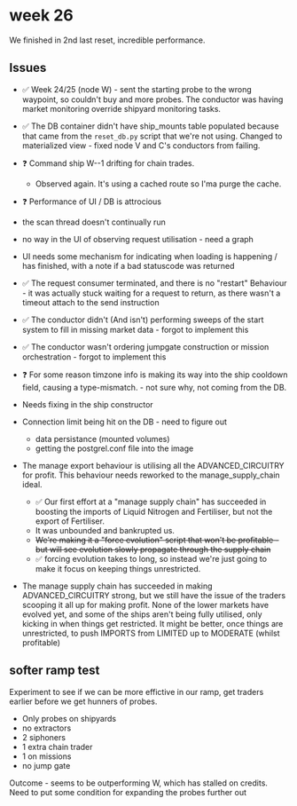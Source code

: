 
# week 26

We finished in 2nd last reset, incredible performance.



## Issues  

* ✅ Week 24/25 (node W) - sent the starting probe to the wrong waypoint, so couldn't buy and more probes. The conductor was having market monitoring override shipyard monitoring tasks.
* ✅ The DB container didn't have ship_mounts table populated because that came from the `reset_db.py` script that we're not using.   Changed to materialized view - fixed node V and C's conductors from failing.
* ❓ Command ship W--1 drifting for chain trades. 
  * Observed again. It's using a cached route so I'ma purge the cache.
* ❓ Performance of UI / DB is attrocious
* the scan thread doesn't continually run
* no way in the UI of observing request utilisation - need a graph
* UI needs some mechanism for indicating when loading is happening / has finished, with a note if a bad statuscode was returned

* ✅ The request consumer terminated, and there is no "restart" Behaviour - it was actually stuck waiting for a request to return, as there wasn't a timeout attach to the send instruction
* ✅ The conductor didn't (And isn't) performing sweeps of the start system to fill in missing market data - forgot to implement this
* ✅ The conductor wasn't ordering jumpgate construction or mission orchestration - forgot to implement this 
* ❓ For some reason timzone info is making its way into the ship cooldown field, causing a type-mismatch. - not sure why, not coming from the DB.
 * Needs fixing in the ship constructor
* Connection limit being hit on the DB - need to figure out 
  * data persistance (mounted volumes)
  * getting the postgrel.conf file into the image
* The manage export behaviour is utilising all the ADVANCED_CIRCUITRY for profit. This behaviour needs reworked to the manage_supply_chain ideal.
  * ✅ Our first effort at a "manage supply chain" has succeeded in boosting the imports of Liquid Nitrogen and Fertiliser, but not the export of Fertiliser.
  * It was unbounded and bankrupted us.
  * ~~We're making it a "force evolution" script that won't be profitable - but will see evolution slowly propagate through the supply chain~~
  * ✅ forcing evolution takes to long, so instead we're just going to make it focus on keeping things unrestricted.
* The manage supply chain has succeeded in making ADVANCED_CIRCUITRY strong, but we still have the issue of the traders scooping it all up for making profit. None of the lower markets have evolved yet, and some of the ships aren't being fully utilised, only kicking in when things get restricted. It might be better, once things are unrestricted, to push IMPORTS from LIMITED up to MODERATE (whilst profitable)
 ## softer ramp test

Experiment to see if we can be more effictive in our ramp, get traders earlier before we get hunners of probes.
* Only probes on shipyards
* no extractors
* 2 siphoners
* 1 extra chain trader
* 1 on missions
* no jump gate

Outcome - seems to be outperforming W, which has stalled on credits. Need to put some condition for expanding the probes further out
